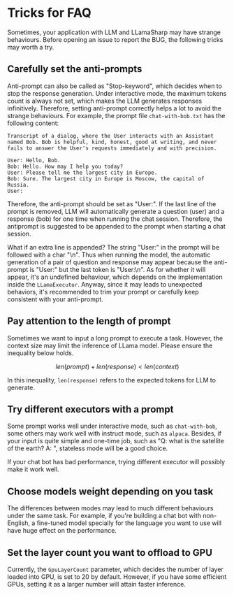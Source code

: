 # Tricks for FAQ

Sometimes, your application with LLM and LLamaSharp may have strange behaviours. Before opening an issue to report the BUG, the following tricks may worth a try.


## Carefully set the anti-prompts

Anti-prompt can also be called as "Stop-keyword", which decides when to stop the response generation. Under interactive mode, the maximum tokens count is always not set, which makes the LLM generates responses infinitively. Therefore, setting anti-prompt correctly helps a lot to avoid the strange behaviours. For example, the prompt file `chat-with-bob.txt` has the following content:

```
Transcript of a dialog, where the User interacts with an Assistant named Bob. Bob is helpful, kind, honest, good at writing, and never fails to answer the User's requests immediately and with precision.

User: Hello, Bob.
Bob: Hello. How may I help you today?
User: Please tell me the largest city in Europe.
Bob: Sure. The largest city in Europe is Moscow, the capital of Russia.
User:
```

Therefore, the anti-prompt should be set as "User:". If the last line of the prompt is removed, LLM will automatically generate a question (user) and a response (bob) for one time when running the chat session. Therefore, the antiprompt is suggested to be appended to the prompt when starting a chat session.

What if an extra line is appended? The string "User:" in the prompt will be followed with a char "\n". Thus when running the model, the automatic generation of a pair of question and response may appear because the anti-prompt is "User:" but the last token is "User:\n". As for whether it will appear, it's an undefined behaviour, which depends on the implementation inside the `LLamaExecutor`. Anyway, since it may leads to unexpected behaviors, it's recommended to trim your prompt or carefully keep consistent with your anti-prompt.

## Pay attention to the length of prompt

Sometimes we want to input a long prompt to execute a task. However, the context size may limit the inference of LLama model. Please ensure the inequality below holds.

$$ len(prompt) + len(response) < len(context) $$

In this inequality, `len(response)` refers to the expected tokens for LLM to generate.

## Try different executors with a prompt

Some prompt works well under interactive mode, such as `chat-with-bob`, some others may work well with instruct mode, such as `alpaca`. Besides, if your input is quite simple and one-time job, such as "Q: what is the satellite of the earth? A: ", stateless mode will be a good choice.

If your chat bot has bad performance, trying different executor will possibly make it work well.

## Choose models weight depending on you task

The differences between modes may lead to much different behaviours under the same task. For example, if you're building a chat bot with non-English, a fine-tuned model specially for the language you want to use will have huge effect on the performance.

## Set the layer count you want to offload to GPU

Currently, the `GpuLayerCount` parameter, which decides the number of layer loaded into GPU, is set to 20 by default. However, if you have some efficient GPUs, setting it as a larger number will attain faster inference.